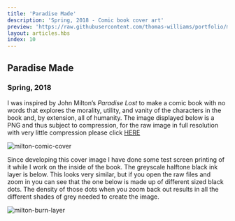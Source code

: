 ```yaml
---
title: 'Paradise Made'
description: 'Spring, 2018 - Comic book cover art'
preview: 'https://raw.githubusercontent.com/thomas-williams/portfolio/master/pictures/paradise_made/milton_comic_cover.png'
layout: articles.hbs
index: 10
---
```

## Paradise Made
### Spring, 2018

I was inspired by John Milton’s *Paradise Lost* to make a comic book with no words that explores the morality, utility, and vanity of the characters in the book and, by extension, all of humanity. The image displayed below is a PNG and thus subject to compression, for the raw image in full resolution with very little compression please click [HERE](https://github.com/thomas-williams/portfolio/blob/master/pictures/paradise_made/milton_comic_cover.tif?raw=true)

![milton-comic-cover](https://raw.githubusercontent.com/thomas-williams/portfolio/master/pictures/paradise_made/milton_comic_cover.png)

Since developing this cover image I have done some test screen printing of it while I work on the inside of the book. The greyscale halftone black ink layer is below. This looks very similar, but if you open the raw files and zoom in you can see that the one below is made up of different sized black dots. The density of those dots when you zoom back out results in all the different shades of grey needed to create the image.

![milton-burn-layer](https://raw.githubusercontent.com/thomas-williams/portfolio/master/pictures/paradise_made/milton_burn_layer.png)